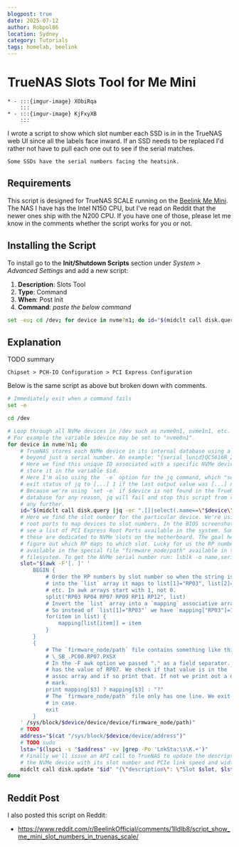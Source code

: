 ```yaml
---
blogpost: true
date: 2025-07-12
author: Robpol86
location: Sydney
category: Tutorials
tags: homelab, beelink
---
```


# TrueNAS Slots Tool for Me Mini

```{list-table}
* - :::{imgur-image} XObiRqa
    :::
* - :::{imgur-image} KjFxyXB
    :::
```

I wrote a script to show which slot number each SSD is in in the TrueNAS web UI since all the labels face inward. If an SSD
needs to be replaced I'd rather not have to pull each one out to see if the serial matches.

```{imgur-figure} OSU97Ou
Some SSDs have the serial numbers facing the heatsink.
```

## Requirements

This script is designed for TrueNAS SCALE running on the [Beelink Me Mini](https://www.bee-link.com/products/beelink-me-mini-n150).
The NAS I have has the Intel N150 CPU, but I've read on Reddit that the newer ones ship with the N200 CPU. If you have one of
those, please let me know in the comments whether the script works for you or not.

## Installing the Script

To install go to the **Init/Shutdown Scripts** section under *System > Advanced Settings* and add a new script:

1. **Description**: Slots Tool
1. **Type**: Command
1. **When**: Post Init
1. **Command**: *paste the below command*

```bash
set -eu; cd /dev; for device in nvme?n1; do id="$(midclt call disk.query |jq -er ".[]|select(.name==\"$device\").identifier")"; slot="$(awk -F'[. ]' -v PORTS="RP03 RP04 RP07 RP09 RP11 RP12" 'BEGIN{split(PORTS, list); for(item in list) mapping[list[item]] = item} {print mapping[$3] ? mapping[$3] : "?"; exit}' "/sys/block/$device/device/device/firmware_node/path")"; address="$(head -1 "/sys/block/$device/device/address")"; lsta="$(lspci -s "$address" -vv |grep -Po 'LnkSta:\s\K.+')"; midclt call disk.update "$id" "{\"description\": \"Slot $slot, $lsta\"}"; done
```

## Explanation

TODO summary

```{imgur-figure} khZAZAw
Chipset > PCH-IO Configuration > PCI Express Configuration
```

Below is the same script as above but broken down with comments.

```bash
# Immediately exit when a command fails
set -e

cd /dev

# Loop through all NVMe devices in /dev such as nvme0n1, nvme1n1, etc.
# For example the variable $device may be set to "nvme0n1".
for device in nvme?n1; do
    # TrueNAS stores each NVMe device in its internal database using a unique ID
    # beyond just a serial number. An example: "{serial_lunid}QC5616R_25012616c"
    # Here we find this unique ID associated with a specific NVMe device and
    # store it in the variable $id.
    # Here I'm also using the `-e` option for the jq command, which "sets the
    # exit status of jq to [...] 1 if the last output value was [...] null".
    # Because we're using `set -e` if $device is not found in the TrueNAS
    # database for any reason, jq will fail and stop this script from running
    # any further.
    id="$(midclt call disk.query |jq -er ".[]|select(.name==\"$device\").identifier")"
    # Here we find the slot number for the particular device. We're using PCIe
    # root ports to map devices to slot numbers. In the BIOS screenshot above we
    # see a list of PCI Express Root Ports available in the system. Some of
    # these are dedicated to NVMe slots on the motherboard. The goal here is to
    # figure out which RP maps to which slot. Lucky for us the RP number is
    # available in the special file "firmware_node/path" available in the "/sys"
    # filesystem. To get the NVMe serial number run: lsblk -o name,serial
    slot="$(awk -F'[. ]' '
        BEGIN {
            # Order the RP numbers by slot number so when the string is split
            # into the `list` array it maps to list[1]="RP03", list[2]="RP04",
            # etc. In awk arrays start with 1, not 0.
            split("RP03 RP04 RP07 RP09 RP11 RP12", list)
            # Invert the `list` array into a `mapping` associative array.
            # So instead of `list[1]="RP03"` we have `mapping["RP03"]=1`.
            for(item in list) {
                mapping[list[item]] = item
            }
        }
        {
            # The `firmware_node/path` file contains something like this:
            # \_SB_.PC00.RP07.PXSX
            # In the -F awk option we passed "." as a field separator. So $3
            # has the value of RP07. We check if that value is in the `mapping`
            # assoc array and if so print that. If not we print out a question
            # mark.
            print mapping[$3] ? mapping[$3] : "?"
            # The `firmware_node/path` file only has one line. We exit here just
            # in case.
            exit
        }
    ' /sys/block/$device/device/device/firmware_node/path)"
    # TODO
    address="$(cat "/sys/block/$device/device/address")"
    # TODO sudo
    lsta="$(lspci -s "$address" -vv |grep -Po 'LnkSta:\s\K.+')"
    # Finally we'll issue an API call to TrueNAS to update the description for
    # the NVMe device with its slot number and PCIe link speed and width.
    midclt call disk.update "$id" "{\"description\": \"Slot $slot, $lsta\"}"
done
```

## Reddit Post

I also posted this script on Reddit:

* https://www.reddit.com/r/BeelinkOfficial/comments/1lldlb8/script_show_me_mini_slot_numbers_in_truenas_scale/
